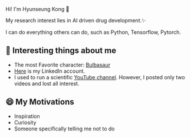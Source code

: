 Hi! I'm Hyunseung Kong 👋

My research interest lies in AI driven drug development.✨

I can do everything others can do, such as Python, Tensorflow, Pytorch.

## 💬 Interesting things about me
- The most Favorite character: [Bulbasaur](https://bulbapedia.bulbagarden.net/wiki/Bulbasaur_(Pok%C3%A9mon))
- [Here](https://www.linkedin.com/in/hyunseungkong/) is my LinkedIn account.
- I used to run a scientific [YouTube channel](https://www.youtube.com/channel/UCS6vpz1902N-tk7QaYTjNPg). However, I posted only two videos and lost all interest. 


## 😄 My Motivations
- Inspiration
- Curiosity
- Someone specifically telling me not to do


<!--
**Gumgo91/gumgo91** is a ✨ _special_ ✨ repository because its `README.md` (this file) appears on your GitHub profile.

Here are some ideas to get you started:

- 🔭 I’m currently working on ...
- 🌱 I’m currently learning ...
- 👯 I’m looking to collaborate on ...
- 🤔 I’m looking for help with ...
- 💬 Ask me about ...
- 📫 How to reach me: ...
- 😄 Pronouns: ...
- ⚡ Fun fact: ...
-->
